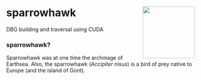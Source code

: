 # sparrowhawk <img src='sparrowhawk_logo.png' align="right" height="139" />

DBG building and traversal using CUDA

### sparrowhawk?

Sparrowhawk was at one time the archmage of Earthsea.
Also, the sparrowhawk (*Accipiter nisus*) is a bird of prey native to Europe (and the island of Gont).
